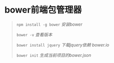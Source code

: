 # bower前端包管理器
> `npm install -g bower` *安装bower*
>
> `bower -v` *查看版本*
>
> `bower install jquery` *下载jquery依赖 bower.io*
>
> `bower init` *生成当前项目的bower.json*